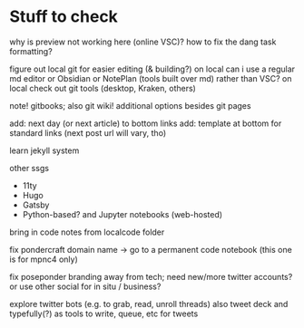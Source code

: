 # Stuff to check

why is preview not working here (online VSC)?
how to fix the dang task formatting?

figure out local git for easier editing (& building?)
on local can i use a regular md editor or Obsidian or NotePlan (tools built over md) rather than VSC?
on local check out git tools (desktop, Kraken, others)

note! gitbooks; also git wiki! additional options besides git pages

add: next day (or next article) to bottom links
add: template at bottom for standard links (next post url will vary, tho)

learn jekyll system

other ssgs
- 11ty
- Hugo
- Gatsby
- Python-based? and Jupyter notebooks (web-hosted)

bring in code notes from localcode folder

fix pondercraft domain name -> go to a permanent code notebook (this one is for mpnc4 only)

fix poseponder branding away from tech; need new/more twitter accounts? or use other social for in situ / business?

explore twitter bots (e.g. to grab, read, unroll threads)
also tweet deck and typefully(?) as tools to write, queue, etc for tweets






